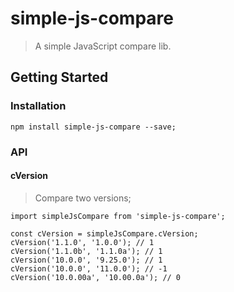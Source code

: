 # simple-js-compare

> A simple JavaScript compare lib.

## Getting Started

### Installation

```
npm install simple-js-compare --save;
```

### API

#### cVersion

> Compare two versions;

```
import simpleJsCompare from 'simple-js-compare';

const cVersion = simpleJsCompare.cVersion;
cVersion('1.1.0', '1.0.0'); // 1
cVersion('1.1.0b', '1.1.0a'); // 1
cVersion('10.0.0', '9.25.0'); // 1
cVersion('10.0.0', '11.0.0'); // -1
cVersion('10.0.00a', '10.00.0a'); // 0
```